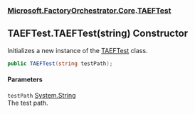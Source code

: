 ### [Microsoft.FactoryOrchestrator.Core](Microsoft_FactoryOrchestrator_Core.md 'Microsoft.FactoryOrchestrator.Core').[TAEFTest](TAEFTest.md 'Microsoft.FactoryOrchestrator.Core.TAEFTest')
## TAEFTest.TAEFTest(string) Constructor
Initializes a new instance of the [TAEFTest](TAEFTest.md 'Microsoft.FactoryOrchestrator.Core.TAEFTest') class.  
```csharp
public TAEFTest(string testPath);
```
#### Parameters
<a name='Microsoft_FactoryOrchestrator_Core_TAEFTest_TAEFTest(string)_testPath'></a>
`testPath` [System.String](https://docs.microsoft.com/en-us/dotnet/api/System.String 'System.String')  
The test path.
  
